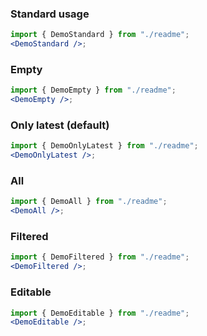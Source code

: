 ### Standard usage

```jsx harmony
import { DemoStandard } from "./readme";
<DemoStandard />;
```

### Empty

```jsx harmony
import { DemoEmpty } from "./readme";
<DemoEmpty />;
```

### Only latest (default)

```jsx harmony
import { DemoOnlyLatest } from "./readme";
<DemoOnlyLatest />;
```

### All

```jsx harmony
import { DemoAll } from "./readme";
<DemoAll />;
```

### Filtered

```jsx harmony
import { DemoFiltered } from "./readme";
<DemoFiltered />;
```

### Editable

```jsx harmony
import { DemoEditable } from "./readme";
<DemoEditable />;
```
